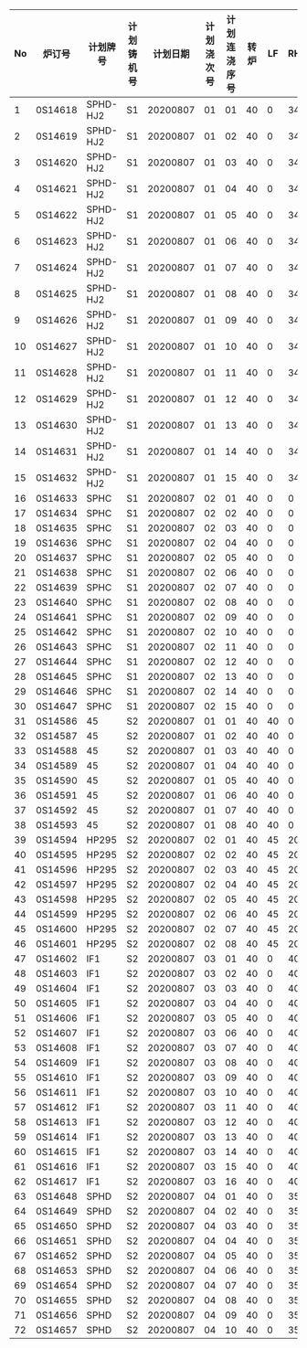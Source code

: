 ﻿| No | 炉订号     | 计划牌号     | 计划铸机号 | 计划日期     | 计划浇次号 | 计划连浇序号 | 转炉 | LF | RH | 铸机 | 铸机上开始加工时间 |
|----|---------|----------|-------|----------|-------|--------|----|----|----|----|-----------|
| 1  | 0S14618 | SPHD-HJ2 | S1    | 20200807 | 01    | 01     | 40 | 0  | 34 | 40 | 120       |
| 2  | 0S14619 | SPHD-HJ2 | S1    | 20200807 | 01    | 02     | 40 | 0  | 34 | 40 | 160       |
| 3  | 0S14620 | SPHD-HJ2 | S1    | 20200807 | 01    | 03     | 40 | 0  | 34 | 40 | 200       |
| 4  | 0S14621 | SPHD-HJ2 | S1    | 20200807 | 01    | 04     | 40 | 0  | 34 | 40 | 240       |
| 5  | 0S14622 | SPHD-HJ2 | S1    | 20200807 | 01    | 05     | 40 | 0  | 34 | 40 | 280       |
| 6  | 0S14623 | SPHD-HJ2 | S1    | 20200807 | 01    | 06     | 40 | 0  | 34 | 40 | 320       |
| 7  | 0S14624 | SPHD-HJ2 | S1    | 20200807 | 01    | 07     | 40 | 0  | 34 | 40 | 360       |
| 8  | 0S14625 | SPHD-HJ2 | S1    | 20200807 | 01    | 08     | 40 | 0  | 34 | 40 | 400       |
| 9  | 0S14626 | SPHD-HJ2 | S1    | 20200807 | 01    | 09     | 40 | 0  | 34 | 40 | 440       |
| 10 | 0S14627 | SPHD-HJ2 | S1    | 20200807 | 01    | 10     | 40 | 0  | 34 | 40 | 480       |
| 11 | 0S14628 | SPHD-HJ2 | S1    | 20200807 | 01    | 11     | 40 | 0  | 34 | 40 | 520       |
| 12 | 0S14629 | SPHD-HJ2 | S1    | 20200807 | 01    | 12     | 40 | 0  | 34 | 40 | 560       |
| 13 | 0S14630 | SPHD-HJ2 | S1    | 20200807 | 01    | 13     | 40 | 0  | 34 | 40 | 600       |
| 14 | 0S14631 | SPHD-HJ2 | S1    | 20200807 | 01    | 14     | 40 | 0  | 34 | 40 | 640       |
| 15 | 0S14632 | SPHD-HJ2 | S1    | 20200807 | 01    | 15     | 40 | 0  | 34 | 40 | 680       |
| 16 | 0S14633 | SPHC     | S1    | 20200807 | 02    | 01     | 40 | 0  | 0  | 40 | 755       |
| 17 | 0S14634 | SPHC     | S1    | 20200807 | 02    | 02     | 40 | 0  | 0  | 40 | 795       |
| 18 | 0S14635 | SPHC     | S1    | 20200807 | 02    | 03     | 40 | 0  | 0  | 40 | 835       |
| 19 | 0S14636 | SPHC     | S1    | 20200807 | 02    | 04     | 40 | 0  | 0  | 40 | 875       |
| 20 | 0S14637 | SPHC     | S1    | 20200807 | 02    | 05     | 40 | 0  | 0  | 40 | 915       |
| 21 | 0S14638 | SPHC     | S1    | 20200807 | 02    | 06     | 40 | 0  | 0  | 40 | 955       |
| 22 | 0S14639 | SPHC     | S1    | 20200807 | 02    | 07     | 40 | 0  | 0  | 40 | 995       |
| 23 | 0S14640 | SPHC     | S1    | 20200807 | 02    | 08     | 40 | 0  | 0  | 40 | 1035      |
| 24 | 0S14641 | SPHC     | S1    | 20200807 | 02    | 09     | 40 | 0  | 0  | 40 | 1075      |
| 25 | 0S14642 | SPHC     | S1    | 20200807 | 02    | 10     | 40 | 0  | 0  | 40 | 1115      |
| 26 | 0S14643 | SPHC     | S1    | 20200807 | 02    | 11     | 40 | 0  | 0  | 40 | 1155      |
| 27 | 0S14644 | SPHC     | S1    | 20200807 | 02    | 12     | 40 | 0  | 0  | 40 | 1195      |
| 28 | 0S14645 | SPHC     | S1    | 20200807 | 02    | 13     | 40 | 0  | 0  | 40 | 1235      |
| 29 | 0S14646 | SPHC     | S1    | 20200807 | 02    | 14     | 40 | 0  | 0  | 40 | 1275      |
| 30 | 0S14647 | SPHC     | S1    | 20200807 | 02    | 15     | 40 | 0  | 0  | 40 | 1315      |
| 31 | 0S14586 | 45       | S2    | 20200807 | 01    | 01     | 40 | 40 | 0  | 40 | 120       |
| 32 | 0S14587 | 45       | S2    | 20200807 | 01    | 02     | 40 | 40 | 0  | 40 | 160       |
| 33 | 0S14588 | 45       | S2    | 20200807 | 01    | 03     | 40 | 40 | 0  | 40 | 200       |
| 34 | 0S14589 | 45       | S2    | 20200807 | 01    | 04     | 40 | 40 | 0  | 40 | 240       |
| 35 | 0S14590 | 45       | S2    | 20200807 | 01    | 05     | 40 | 40 | 0  | 40 | 280       |
| 36 | 0S14591 | 45       | S2    | 20200807 | 01    | 06     | 40 | 40 | 0  | 40 | 320       |
| 37 | 0S14592 | 45       | S2    | 20200807 | 01    | 07     | 40 | 40 | 0  | 40 | 360       |
| 38 | 0S14593 | 45       | S2    | 20200807 | 01    | 08     | 40 | 40 | 0  | 40 | 400       |
| 39 | 0S14594 | HP295    | S2    | 20200807 | 02    | 01     | 40 | 45 | 20 | 40 | 475       |
| 40 | 0S14595 | HP295    | S2    | 20200807 | 02    | 02     | 40 | 45 | 20 | 40 | 515       |
| 41 | 0S14596 | HP295    | S2    | 20200807 | 02    | 03     | 40 | 45 | 20 | 40 | 555       |
| 42 | 0S14597 | HP295    | S2    | 20200807 | 02    | 04     | 40 | 45 | 20 | 40 | 595       |
| 43 | 0S14598 | HP295    | S2    | 20200807 | 02    | 05     | 40 | 45 | 20 | 40 | 635       |
| 44 | 0S14599 | HP295    | S2    | 20200807 | 02    | 06     | 40 | 45 | 20 | 40 | 675       |
| 45 | 0S14600 | HP295    | S2    | 20200807 | 02    | 07     | 40 | 45 | 20 | 40 | 715       |
| 46 | 0S14601 | HP295    | S2    | 20200807 | 02    | 08     | 40 | 45 | 20 | 40 | 755       |
| 47 | 0S14602 | IF1      | S2    | 20200807 | 03    | 01     | 40 | 0  | 40 | 45 | 830       |
| 48 | 0S14603 | IF1      | S2    | 20200807 | 03    | 02     | 40 | 0  | 40 | 45 | 875       |
| 49 | 0S14604 | IF1      | S2    | 20200807 | 03    | 03     | 40 | 0  | 40 | 45 | 920       |
| 50 | 0S14605 | IF1      | S2    | 20200807 | 03    | 04     | 40 | 0  | 40 | 45 | 965       |
| 51 | 0S14606 | IF1      | S2    | 20200807 | 03    | 05     | 40 | 0  | 40 | 45 | 1010      |
| 52 | 0S14607 | IF1      | S2    | 20200807 | 03    | 06     | 40 | 0  | 40 | 45 | 1055      |
| 53 | 0S14608 | IF1      | S2    | 20200807 | 03    | 07     | 40 | 0  | 40 | 45 | 1100      |
| 54 | 0S14609 | IF1      | S2    | 20200807 | 03    | 08     | 40 | 0  | 40 | 45 | 1145      |
| 55 | 0S14610 | IF1      | S2    | 20200807 | 03    | 09     | 40 | 0  | 40 | 45 | 1190      |
| 56 | 0S14611 | IF1      | S2    | 20200807 | 03    | 10     | 40 | 0  | 40 | 45 | 1235      |
| 57 | 0S14612 | IF1      | S2    | 20200807 | 03    | 11     | 40 | 0  | 40 | 45 | 1280      |
| 58 | 0S14613 | IF1      | S2    | 20200807 | 03    | 12     | 40 | 0  | 40 | 45 | 1325      |
| 59 | 0S14614 | IF1      | S2    | 20200807 | 03    | 13     | 40 | 0  | 40 | 45 | 1370      |
| 60 | 0S14615 | IF1      | S2    | 20200807 | 03    | 14     | 40 | 0  | 40 | 45 | 1415      |
| 61 | 0S14616 | IF1      | S2    | 20200807 | 03    | 15     | 40 | 0  | 40 | 45 | 1460      |
| 62 | 0S14617 | IF1      | S2    | 20200807 | 03    | 16     | 40 | 0  | 40 | 45 | 1505      |
| 63 | 0S14648 | SPHD     | S2    | 20200807 | 04    | 01     | 40 | 0  | 35 | 40 | 1585      |
| 64 | 0S14649 | SPHD     | S2    | 20200807 | 04    | 02     | 40 | 0  | 35 | 40 | 1625      |
| 65 | 0S14650 | SPHD     | S2    | 20200807 | 04    | 03     | 40 | 0  | 35 | 40 | 1665      |
| 66 | 0S14651 | SPHD     | S2    | 20200807 | 04    | 04     | 40 | 0  | 35 | 40 | 1705      |
| 67 | 0S14652 | SPHD     | S2    | 20200807 | 04    | 05     | 40 | 0  | 35 | 40 | 1745      |
| 68 | 0S14653 | SPHD     | S2    | 20200807 | 04    | 06     | 40 | 0  | 35 | 40 | 1785      |
| 69 | 0S14654 | SPHD     | S2    | 20200807 | 04    | 07     | 40 | 0  | 35 | 40 | 1825      |
| 70 | 0S14655 | SPHD     | S2    | 20200807 | 04    | 08     | 40 | 0  | 35 | 40 | 1865      |
| 71 | 0S14656 | SPHD     | S2    | 20200807 | 04    | 09     | 40 | 0  | 35 | 40 | 1905      |
| 72 | 0S14657 | SPHD     | S2    | 20200807 | 04    | 10     | 40 | 0  | 35 | 40 | 1945      |
